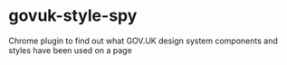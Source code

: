 # govuk-style-spy

Chrome plugin to find out what GOV.UK design system components and styles have been used on a page
